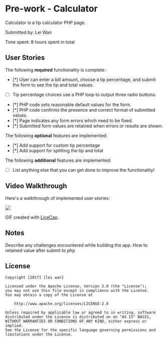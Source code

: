# Pre-work - Calculator

Calculator is a tip calculator PHP page.

Submitted by: Lei Wan

Time spent: 8 hours spent in total

## User Stories

The following **required** functionality is complete:
* [*] User can enter a bill amount, choose a tip percentage, and submit the form to see the tip and total values.
* [ ] Tip percentage choices use a PHP loop to output three radio buttons.
* [*] PHP code sets reasonable default values for the form.
* [*] PHP code confirms the presence and correct format of submitted values.
* [*] Page indicates any form errors which need to be fixed.
* [*] Submitted form values are retained when errors or results are shown.

The following **optional** features are implemented:
* [*] Add support for custom tip percentage
* [*] Add support for splitting the tip and total

The following **additional** features are implemented:

* [ ] List anything else that you can get done to improve the functionality!

## Video Walkthrough

Here's a walkthrough of implemented user stories:

<img src=http://i.imgur.com/mSVo0cj.gif/>  

GIF created with [LiceCap](http://www.cockos.com/licecap/).

## Notes
Describe any challenges encountered while building the app.
How to retained value after submit to php


## License

    Copyright [2017] [lei wan]

    Licensed under the Apache License, Version 2.0 (the "License");
    you may not use this file except in compliance with the License.
    You may obtain a copy of the License at

        http://www.apache.org/licenses/LICENSE-2.0

    Unless required by applicable law or agreed to in writing, software
    distributed under the License is distributed on an "AS IS" BASIS,
    WITHOUT WARRANTIES OR CONDITIONS OF ANY KIND, either express or implied.
    See the License for the specific language governing permissions and
    limitations under the License.
